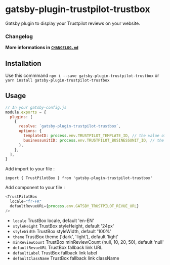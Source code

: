 # gatsby-plugin-trustpilot-trustbox

Gatsby plugin to display your Trustpilot reviews on your website.

### Changelog

**More informations in [`CHANGELOG.md`](https://github.com/NovaGaia/gatsby-plugin-trustpilot/blob/main/CHANGELOG.md)**

## Installation

Use this commmand `npm i --save gatsby-plugin-trustpilot-trustbox` or `yarn install gatsby-plugin-trustpilot-trustbox`

## Usage

```javascript
// In your gatsby-config.js
module.exports = {
  plugins: [
    {
      resolve: `gatsby-plugin-trustpilot-trustbox`,
      options: {
        templateID: process.env.TRUSTPILOT_TEMPLATE_ID, // the value of `data-template-id`
        businessunitID: process.env.TRUSTPILOT_BUSINESSUNIT_ID, // the value of `data-businessunit-id`
      },
    },
  ],
}
```

Add import to your file :

`import { TrustPilotBox } from 'gatsby-plugin-trustpilot-trustbox'`

Add component to your file :

```javascript
<TrustPilotBox
  locale="fr-FR"
  defaultRevueURL={process.env.GATSBY_TRUSTPILOT_REVUE_URL}
/>
```

- `locale` TrustBox locale, default 'en-EN'
- `styleHeight` TrustBox styleHeight, default '24px'
- `styleWidth` TrustBox styleWidth, default '100%'
- `theme` TrustBox theme ('dark', 'light'), default 'light'
- `minReviewCount` TrustBox minReviewCount (null, 10, 20, 50), default 'null'
- `defaultRevueURL` TrustBox fallback link URL
- `defaultLabel` TrustBox fallback link label
- `defaultClassName` TrustBox fallback link className
